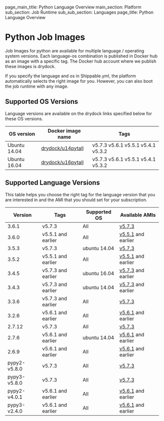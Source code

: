 page_main_title: Python Language Overview
main_section: Platform
sub_section: Job Runtime
sub_sub_section: Languages
page_title: Python Language Overview

# Python Job Images

Job Images for python are available for multiple language / operating system versions. Each language-os combination
is published in Docker hub as an image with a specific tag. The Docker hub account where we publish these images is drydock.

If you specify the language and os in Shippable.yml, the platform automatically selects the right image for you. However,
you can also boot the job runtime with any image.

## Supported OS Versions
Language versions are available on the drydock links specified below for these OS versions.

|OS version| Docker image name | Tags |
|----------|------------|-----|
|Ubuntu 14.04|[drydock/u14pytall](https://hub.docker.com/r/drydock/u14pytpall)|v5.7.3  v5.6.1  v5.5.1  v5.4.1  v5.3.2 |
|Ubuntu 16.04|[drydock/u16pytall](https://hub.docker.com/r/drydock/u16pytall)|v5.7.3  v5.6.1  v5.5.1  v5.4.1  v5.3.2 |

## Supported Language Versions
This table helps you choose the right tag for the language version that you are interested in and the
AMI that you should set for your subscription.

| Version     |           Tags         | Supported OS |                    Available AMIs                  |
|-------------|------------------------|--------------|----------------------------------------------------|
|3.6.1        |   v5.7.3               | All          | [v5.7.3](/platform/machine-image-v573)             |
|3.6.0        |   v5.5.1 and earlier   | All          | [v5.5.1](/platform/machine-image-v551) and earlier |
|3.5.3        |   v5.7.3               | ubuntu 14.04 | [v5.7.3](/platform/machine-image-v573)             |
|3.5.2        |   v5.5.1 and earlier   | All          | [v5.5.1](/platform/machine-image-v551) and earlier |
|3.4.5        |   v5.7.3 and earlier   | ubuntu 16.04 | [v5.7.3](/platform/machine-image-v573) and earlier |
|3.4.3        |   v5.7.3 and earlier   | ubuntu 14.04 | [v5.7.3](/platform/machine-image-v573) and earlier |
|3.3.6        |   v5.7.3 and earlier   | All          | [v5.7.3](/platform/machine-image-v573)             |
|3.2.6        |   v5.6.1 and earlier   | All          | [v5.6.1](/platform/machine-image-v561) and earlier |
|2.7.12       |   v5.7.3               | All          | [v5.7.3](/platform/machine-image-v573)             |
|2.7.6        |   v5.6.1 and earlier   | ubuntu 14.04 | [v5.6.1](/platform/machine-image-v561) and earlier |
|2.6.9        |   v5.6.1 and earlier   | All          | [v5.6.1](/platform/machine-image-v561) and earlier |
|pypy2-v5.8.0 |   v5.7.3               | All          | [v5.7.3](/platform/machine-image-v573)             |
|pypy3-v5.8.0 |   v5.7.3               | All          | [v5.7.3](/platform/machine-image-v573)             |
|pypy2-v4.0.1 |   v5.6.1 and earlier   | All          | [v5.6.1](/platform/machine-image-v561) and earlier |
|pypy3-v2.4.0 |   v5.6.1 and earlier   | All          | [v5.6.1](/platform/machine-image-v561) and earlier |
